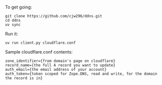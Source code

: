 To get going:

```
git clone https://github.com/cjw296/ddns.git
cd ddns
uv sync
```

Run it:

```
uv run client.py cloudflare.conf 
```

Sample cloudflare.conf contents:

```
zone_identifier={from domain's page on cloudflare}
record_name={the full A record you want to update}
auth_email={the email address of your account}
auth_token={token scoped for Zope.DNS, read and write, for the domain the record is in}
```
